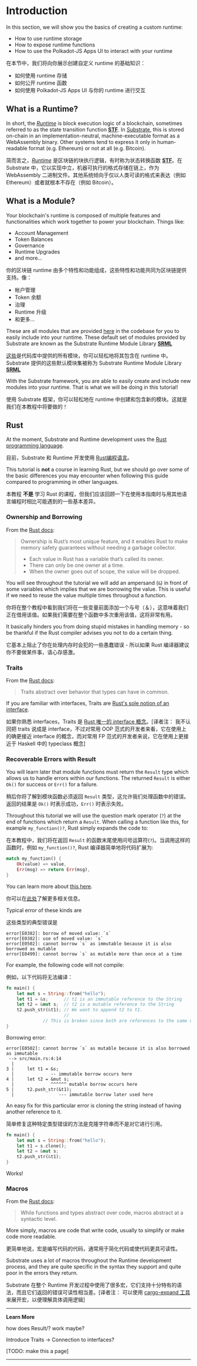 Introduction
===

In this section, we will show you the basics of creating a custom runtime:

- How to use runtime storage
- How to expose runtime functions
- How to use the Polkadot-JS Apps UI to interact with your runtime

在本节中，我们将向你展示创建自定义 runtime 的基础知识：

- 如何使用 runtime 存储
- 如何公开 runtime 函数
- 如何使用 Polkadot-JS Apps UI 与你的 runtime 进行交互

## What is a Runtime?

In short, the [*Runtime*](https://substrate.readme.io/docs/glossary#section-runtime) is block execution logic of a blockchain, sometimes referred to as the state transition function [**STF**](https://substrate.readme.io/docs/glossary#section-stf-state-transition-function-). In [Substrate](https://substrate.readme.io/docs/glossary#section-substrate), this is stored on-chain in an implementation-neutral, machine-executable format as a WebAssembly binary. Other systems tend to express it only in human-readable format (e.g. Ethereum) or not at all (e.g. Bitcoin).

简而言之，[*Runtime*](https://substrate.readme.io/docs/glossary#section-runtime) 是区块链的块执行逻辑，有时称为状态转换函数 [**STF**](https://substrate.readme.io/docs/glossary#section-stf-state-transition-function-)。在 Substrate 中，它以实现中立，机器可执行的格式存储在链上，作为WebAssembly 二进制文件。其他系统倾向于仅以人类可读的格式来表达（例如 Ethereum）或者就根本不存在（例如 Bitcoin）。

## What is a Module?

Your blockchain's runtime is composed of multiple features and functionalities which work together to power your blockchain. Things like:

- Account Management
- Token Balances
- Governance
- Runtime Upgrades
- and more...

你的区块链 runtime 由多个特性和功能组成，这些特性和功能共同为区块链提供支持。像：

- 帐户管理
- Token 余额
- 治理
- Runtime 升级
- 和更多...

These are all modules that are provided [here](https://github.com/paritytech/substrate/tree/master/srml) in the codebase for you to easily include into your runtime. These default set of modules provided by Substrate are known as the Substrate Runtime Module Library [**SRML**](https://substrate.readme.io/docs/glossary#section-srml-substrate-runtime-module-library-)

[这些](https://github.com/paritytech/substrate/tree/master/srml)是代码库中提供的所有模块，你可以轻松地将其包含在 runtime 中。Substrate 提供的这些默认模块集被称为 Substrate Runtime Module Library [**SRML**](https://substrate.readme.io/docs/glossary#section-srml-substrate-runtime-module-library-)

With the Substrate framework, you are able to easily create and include new modules into your runtime. That is what we will be doing in this tutorial!

使用 Substrate 框架，你可以轻松地在 runtime 中创建和包含新的模块。这就是我们在本教程中将要做的！

## Rust

At the moment, Substrate and Runtime development uses the [Rust programming language](https://www.parity.io/why-rust/).

目前，Substrate 和 Runtime 开发使用 [Rust编程语言](https://www.parity.io/why-rust/)。

This tutorial is **not** a course in learning Rust, but we should go over some of the basic differences you may encounter when following this guide compared to programming in other languages.

本教程 **不是** 学习 Rust 的课程，但我们应该回顾一下在使用本指南时与用其他语言编程时相比可能遇到的一些基本差异。

### Ownership and Borrowing

From the [Rust docs](https://doc.rust-lang.org/book/ownership.html):

> Ownership is Rust’s most unique feature, and it enables Rust to make memory safety guarantees without needing a garbage collector.
>
> - Each value in Rust has a variable that’s called its owner.
> - There can only be one owner at a time.
> - When the owner goes out of scope, the value will be dropped.

You will see throughout the tutorial we will add an ampersand (`&`) in front of some variables which implies that we are borrowing the value. This is useful if we need to reuse the value multiple times throughout a function.

你将在整个教程中看到我们将在一些变量前面添加一个与号（＆），这意味着我们正在借用该值。如果我们需要在整个函数中多次重用该值，这将非常有用。

It basically hinders you from doing stupid mistakes in handling memory - so be thankful if the Rust compiler advises you not to do a certain thing.

它基本上阻止了你在处理内存时会犯的一些愚蠢错误 - 所以如果 Rust 编译器建议你不要做某件事，请心存感激。

### Traits

From the [Rust docs](https://doc.rust-lang.org/book/traits.html):

> Traits abstract over behavior that types can have in common.

If you are familiar with interfaces, Traits are [Rust's sole notion of an interface](https://blog.rust-lang.org/2015/05/11/traits.html).

如果你熟悉 interfaces，Traits 是 [Rust 唯一的 interface 概念](https://blog.rust-lang.org/2015/05/11/traits.html)。[译者注： 我不认同把 traits 说成是 interface，不过对常用 OOP 范式的开发者来看，它在使用上的确更接近 interface 的概念，而对常用 FP 范式的开发者来说，它在使用上更接近于 Haskell 中的 typeclass 概念]

### Recoverable Errors with Result

You will learn later that module functions must return the `Result` type which allows us to handle errors within our functions. The returned `Result` is either `Ok()` for success or `Err()` for a failure.

稍后你将了解到模块函数必须返回 `Result` 类型，这允许我们处理函数中的错误。返回的结果是 `Ok()` 时表示成功，`Err()` 时表示失败。

Throughout this tutorial we will use the question mark operator (`?`) at the end of functions which return a `Result`. When calling a function like this, for example `my_function()?`, Rust simply expands the code to:

在本教程中，我们将在返回 `Result` 的函数末尾使用问号运算符(`?`)。当调用这样的函数时，例如 `my_function()?`, Rust 编译器简单地将代码扩展为:

```rust
match my_function() {
    Ok(value) => value,
    Err(msg) => return Err(msg),
}
```

You can learn more about [this here](https://doc.rust-lang.org/book/ch09-02-recoverable-errors-with-result.html).

你可以在[此处](https://doc.rust-lang.org/book/ch09-02-recoverable-errors-with-result.html)了解更多相关信息。

Typical error of these kinds are

这些类型的典型错误是

```
error[E0382]: borrow of moved value: `s`
error[E0382]: use of moved value: `s`
error[E0502]: cannot borrow `s` as immutable because it is also borrowed as mutable
error[E0499]: cannot borrow `s` as mutable more than once at a time
```

For example, the following code will not compile:

例如，以下代码将无法编译：

```rust
fn main() {
    let mut s = String::from("hello");
    let t1 = &s;      // t1 is an immutable reference to the String
    let t2 = &mut s;  // t2 is a mutable reference to the String
    t2.push_str(&t1); // We want to append t2 to t1.
                      //
		      // This is broken since both are references to the same underlying string.
}
```
Borrowing error:

```
error[E0502]: cannot borrow `s` as mutable because it is also borrowed as immutable
 --> src/main.rs:4:14
  |
3 |     let t1 = &s;
  |              -- immutable borrow occurs here
4 |     let t2 = &mut s;
  |              ^^^^^^ mutable borrow occurs here
5 |     t2.push_str(&t1);
  |                 --- immutable borrow later used here
```

An easy fix for this particular error is cloning the string instead of having another reference to it.

简单修复这种特定类型错误的方法是克隆字符串而不是对它进行引用。

```rust
fn main() {
    let mut s = String::from("hello");
    let t1 = s.clone();
    let t2 = &mut s;
    t2.push_str(&t1);
}
```

Works!

### Macros

From the [Rust docs](https://doc.rust-lang.org/book/macros.html):

> While functions and types abstract over code, macros abstract at a syntactic level.

More simply, macros are code that write code, usually to simplify or make code more readable.

更简单地说，宏是编写代码的代码，通常用于简化代码或使代码更具可读性。

Substrate uses a lot of macros throughout the Runtime development process, and they are quite specific in the syntax they support and quite poor in the errors they return.

Substrate 在整个 Runtime 开发过程中使用了很多宏，它们支持十分特有的语法，而且它们返回的错误可读性相当差。[译者注： 可以使用 [cargo-expand 工具](https://github.com/dtolnay/cargo-expand) 来展开宏，以便理解具体调用逻辑]

---
**Learn More**

 how does Result/? work maybe?

 Introduce Traits -> Connection to interfaces?

[TODO: make this a page]

---
